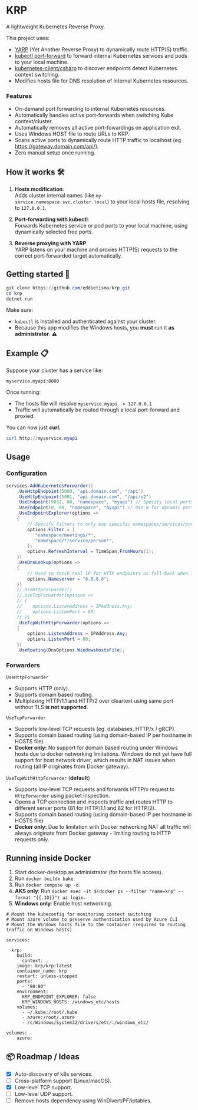 # KRP

A lightweight Kubernetes Reverse Proxy.

This project uses:
- [YARP](https://github.com/dotnet/yarp/) (Yet Another Reverse Proxy) to dynamically route HTTP(S) traffic.
- [kubectl port-forward](https://kubernetes.io/docs/reference/kubectl/generated/kubectl_port-forward/) to forward internal Kubernetes services and pods to your local machine.
- [kubernetes-client/csharp](https://github.com/kubernetes-client/csharp) to discover endpoints detect Kubernetes context switching.
- Modifies hosts file for DNS resolution of internal Kubernetes resources.

### Features
- On-demand port forwarding to internal Kubernetes resources.
- Automatically handles active port-forwards when switching Kube context/cluster.
- Automatically removes all active port-fowardings on application exit.
- Uses Windows HOST file to route URLs to KRP.
- Scans active ports to dynamically route HTTP traffic to localhost (eg https://gateway.domain.com/api/).
- Zero manual setup once running.

## How it works 🛠

1. **Hosts modification**:  
   Adds cluster internal names (like `my-service.namespace.svc.cluster.local`) to your local hosts file, resolving to `127.0.0.1`.

2. **Port-forwarding with kubectl**:  
   Forwards Kubernetes service or pod ports to your local machine, using dynamically selected free ports.

3. **Reverse proxying with YARP**:  
   YARP listens on your machine and proxies HTTP(S) requests to the correct port-forwarded target automatically.

## Getting started 🚀

```powershell
git clone https://github.com/eddietisma/krp.git
cd krp
dotnet run
```

Make sure:
- `kubectl` is installed and authenticated against your cluster.
- Because this app modifies the Windows hosts, you **must** run it **as administrator**. ⚠️

## Example 📋

Suppose your cluster has a service like:

```
myservice.myapi:8080
```

Once running:
- The hosts file will resolve `myservice.myapi -> 127.0.0.1`
- Traffic will automatically be routed through a local port-forward and proxied.

You can now just **curl**:

```powershell
curl http://myservice.myapi
```

## Usage

### Configuration

```csharp
services.AddKubernetesForwarder()
    .UseHttpEndpoint(5000, "api.domain.com", "/api")
    .UseHttpEndpoint(5001, "api.domain.com", "/api/v2")
    .UseEndpoint(9032, 80, "namespace", "myapi") // Specify local ports.
    .UseEndpoint(0, 80, "namespace", "myapi") // Use 0 for dynamic ports.
    .UseEndpointExplorer(options =>
    {
        // Specify filters to only map specific namespaces/services/pods.
        options.Filter = [
           "namespace/meetings/*",
           "namespace/*/service/person*",
        ];
        options.RefreshInterval = TimeSpan.FromHours(1);
    })
    .UseDnsLookup(options =>
    {
        // Used to fetch real IP for HTTP endpoints as fall-back when local port is not active.
        options.Nameserver = "8.8.8.8";
    })
    //.UseHttpForwarder()
    //.UseTcpForwarder(options =>
    // {
    //    options.ListenAddress = IPAddress.Any;
    //    options.ListenPort = 80;
    // })
    .UseTcpWithHttpForwarder(options =>
    {
        options.ListenAddress = IPAddress.Any;
        options.ListenPort = 80;
    })
    .UseRouting(DnsOptions.WindowsHostsFile);
```

### Forwarders
`UseHttpForwarder`
- Supports HTTP (only).
- Supports domain based routing.
- Multiplexing HTTP/1.1 and HTTP/2 over cleartext using same port without TLS **is not supported**.

`UseTcpForwarder`
- Supports low-level TCP requests (eg. databases, HTTP/x / gRCP).
- Supports domain based routing (using domain-based IP per hostname in HOSTS file).
- **Docker only:** No support for domain based routing under Windows hosts due to docker networking limitations. Windows do not yet have full support for host network driver, which results in NAT issues when routing (all IP originates from Docker gateway).

`UseTcpWithHttpForwarder` (**default**)
- Supports low-level TCP requests and forwards HTTP/x request to `HttpForwarder` using packet inspection.
- Opens a TCP connection and inspects traffic and routes HTTP to different server ports (81 for HTTP/1.1 and 82 for HTTP/2).
- Supports domain based routing (using domain-based IP per hostname in HOSTS file)
- **Docker only:** Due to limitation with Docker networking NAT all traffic will always originate from Docker gateway - limiting routing to HTTP requests only.

## Running inside Docker
1. Start docker-desktop as administrator (for hosts file access).
1. Run `docker buildx bake`.
1. Run `docker compose up -d`.
1. **AKS only**: Run `docker exec -it $(docker ps --filter "name=krp" --format "{{.ID}}") az login`.
1. **Windows only**: Enable host networking.

```
# Mount the kubeconfig for monitoring context switching
# Mount azure volume to preserve authentication used by Azure CLI
# Mount the Windows hosts file to the container (required to routing traffic on Windows hosts)

services:

  krp:
    build:
      context: .
    image: krp/krp:latest
    container_name: krp
    restart: unless-stopped
    ports:
      - "80:80"
    environment:
      KRP_ENDPOINT_EXPLORER: false
      KRP_WINDOWS_HOSTS: /windows_etc/hosts
    volumes:
      - ~/.kube:/root/.kube
      - azure:/root/.azure 
      - /c/Windows/System32/drivers/etc/:/windows_etc/ 

volumes:
    azure:
```

## 📦 Roadmap / Ideas
- [x] Auto-discovery of k8s services.
- [ ] Cross-platform support (Linux/macOS).
- [x] Low-level TCP support.
- [ ] Low-level UDP support.
- [ ] Remove hosts dependency using WinDivert/PF/iptables.

